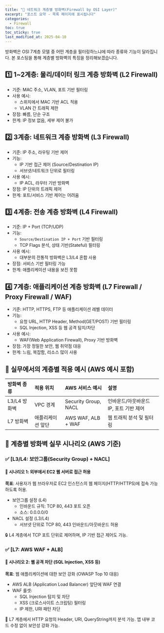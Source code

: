 ```yaml
---
title: "🔐 네트워크 계층별 방화벽(Firewall by OSI Layer)"
excerpt: "포스트 요약 - 목록 페이지에 표시됩니다"
categories:
  - Firewall
toc: true
toc_sticky: true
last_modified_at: 2025-04-10
---
```


방화벽은 OSI 7계층 모델 중 어떤 계층을 필터링하느냐에 따라 종류와 기능이 달라집니다. 
본 포스팅을 통해 계층별 방화벽의 특징을 정리해보겠습니다.

## 1️⃣ 1~2계층: 물리/데이터 링크 계층 방화벽 (L2 Firewall)
- 기준: MAC 주소, VLAN, 포트 기반 필터링
- 사용 예시:
  - 스위치에서 MAC 기반 ACL 적용
  - VLAN 간 트래픽 제한
- 장점: 빠름, 단순 구조
- 한계: IP 정보 없음, 세부 제어 불가

## 2️⃣ 3계층: 네트워크 계층 방화벽 (L3 Firewall)
- 기준: IP 주소, 라우팅 기반 제어
- 기능:
  - IP 기반 접근 제어 (Source/Destination IP)
  - 서브넷/네트워크 단위로 필터링
- 사용 예시:
  - IP ACL, 라우터 기반 방화벽
- 장점: IP 단위의 트래픽 제어
- 한계: 포트/서비스 기반 제어는 어려움

## 3️⃣ 4계층: 전송 계층 방화벽 (L4 Firewall)
- 기준: IP + Port (TCP/UDP)
- 기능:
  - `Source/Destination IP + Port` 기반 필터링
  - TCP Flags 분석, 상태 기반(Stateful) 필터링
- 사용 예시:
  - 대부분의 전통적 방화벽은 L3/L4 혼합 사용
- 장점: 서비스 기반 필터링 가능
- 한계: 애플리케이션 내용을 보진 못함

## 4️⃣ 7계층: 애플리케이션 계층 방화벽 (L7 Firewall / Proxy Firewall / WAF)
- 기준: HTTP, HTTPS, FTP 등 애플리케이션 레벨 데이터
- 기능:
  - 요청 URL, HTTP Header, Method(GET/POST) 기반 필터링
  - SQL Injection, XSS 등 웹 공격 탐지/차단
- 사용 예시:
  - WAF(Web Application Firewall), Proxy 기반 방화벽
- 장점: 가장 정밀한 보안, 웹 취약점 대응
- 한계: 느림, 복잡함, 리소스 많이 사용

## 📌 실무에서의 계층별 적용 예시 (AWS 예시 포함)

| 방화벽 종류    | 적용 위치     | AWS 서비스 예시           | 설명                      |
|:----------|:----------|:---------------------|:------------------------|
| L3/L4 방화벽 | VPC 경계    | Security Group, NACL | 인바운드/아웃바운드 IP, 포트 기반 제어 |
| L7 방화벽    | 애플리케이션 앞단 | AWS WAF, ALB + WAF   | 웹 트래픽 분석 및 필터링          |

## 🧩 계층별 방화벽 실무 시나리오 (AWS 기준)

### ✅ [L3/L4: 보안그룹(Security Group) + NACL]

#### 📌 시나리오 1: 외부에서 EC2 웹 서버로 접근 허용

**목표**: 사용자가 웹 브라우저로 EC2 인스턴스의 웹 페이지(HTTP/HTTPS)에 접속 가능하도록 허용.
- 보안그룹 설정 (L4)
  - 인바운드 규칙: TCP 80, 443 포트 오픈
  - 소스: 0.0.0.0/0
- NACL 설정 (L3/L4)
  - 서브넷 단위로 TCP 80, 443 인바운드/아웃바운드 허용

🔒 L4 계층에서 TCP 포트 단위로 제어하며, IP 기반 접근 제어도 가능.

### ✅ [L7: AWS WAF + ALB]

#### 📌 시나리오 2: 웹 공격 차단 (SQL Injection, XSS 등)

**목표**: 웹 애플리케이션에 대한 보안 강화 (OWASP Top 10 대응)
- AWS ALB (Application Load Balancer) 앞단에 WAF 연결
- WAF 룰셋:
  - SQL Injection 탐지 및 차단
  - XSS (크로스사이트 스크립팅) 필터링
  - IP 제한, URI 패턴 차단

🔐 L7 계층에서 HTTP 요청의 Header, URI, QueryString까지 분석 가능.
앱 내부 코드 수정 없이 보안성 강화 가능.